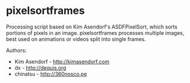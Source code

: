pixelsortframes
=============

Processing script based on Kim Asendorf's ASDFPixelSort, which sorts portions of pixels in an image.
pixelsortframes processes multiple images, best used on animations or videos split into single frames.


Authors:
* Kim Asendorf - <http://kimasendorf.com>
* dx - <http://dequis.org>
* chinatsu - <http://360nosco.pe>
